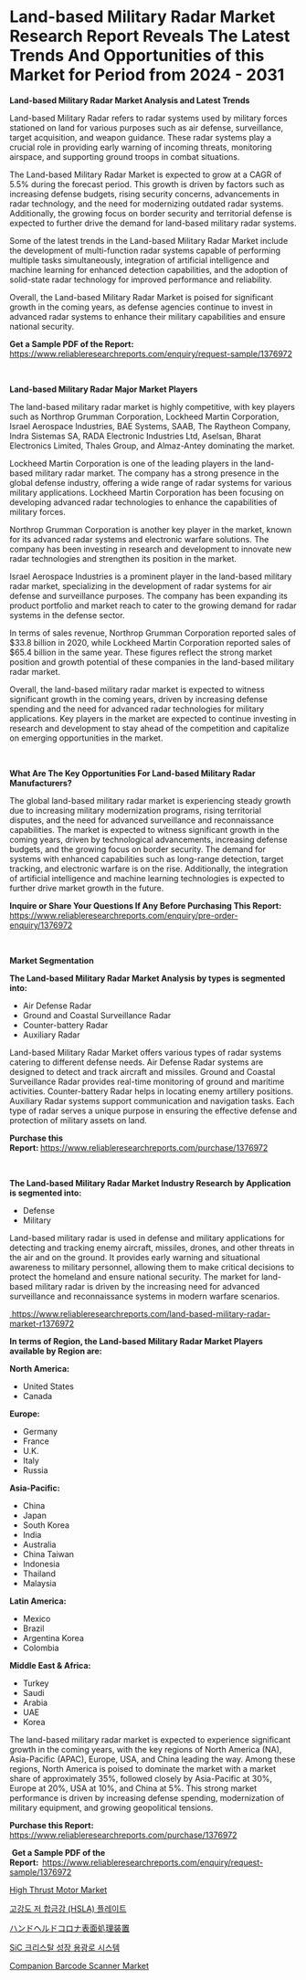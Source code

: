 <p><h1>Land-based Military Radar Market Research Report Reveals The Latest Trends And Opportunities of this Market for Period from 2024 - 2031</h1></p><p><strong>Land-based Military Radar Market Analysis and Latest Trends</strong></p>
<p><p>Land-based Military Radar refers to radar systems used by military forces stationed on land for various purposes such as air defense, surveillance, target acquisition, and weapon guidance. These radar systems play a crucial role in providing early warning of incoming threats, monitoring airspace, and supporting ground troops in combat situations.</p><p>The Land-based Military Radar Market is expected to grow at a CAGR of 5.5% during the forecast period. This growth is driven by factors such as increasing defense budgets, rising security concerns, advancements in radar technology, and the need for modernizing outdated radar systems. Additionally, the growing focus on border security and territorial defense is expected to further drive the demand for land-based military radar systems.</p><p>Some of the latest trends in the Land-based Military Radar Market include the development of multi-function radar systems capable of performing multiple tasks simultaneously, integration of artificial intelligence and machine learning for enhanced detection capabilities, and the adoption of solid-state radar technology for improved performance and reliability.</p><p>Overall, the Land-based Military Radar Market is poised for significant growth in the coming years, as defense agencies continue to invest in advanced radar systems to enhance their military capabilities and ensure national security.</p></p>
<p><strong>Get a Sample PDF of the Report:&nbsp;</strong> <a href="https://www.reliableresearchreports.com/enquiry/request-sample/1376972">https://www.reliableresearchreports.com/enquiry/request-sample/1376972</a></p>
<p>&nbsp;</p>
<p><strong>Land-based Military Radar Major Market Players</strong></p>
<p><p>The land-based military radar market is highly competitive, with key players such as Northrop Grumman Corporation, Lockheed Martin Corporation, Israel Aerospace Industries, BAE Systems, SAAB, The Raytheon Company, Indra Sistemas SA, RADA Electronic Industries Ltd, Aselsan, Bharat Electronics Limited, Thales Group, and Almaz-Antey dominating the market. </p><p>Lockheed Martin Corporation is one of the leading players in the land-based military radar market. The company has a strong presence in the global defense industry, offering a wide range of radar systems for various military applications. Lockheed Martin Corporation has been focusing on developing advanced radar technologies to enhance the capabilities of military forces.</p><p>Northrop Grumman Corporation is another key player in the market, known for its advanced radar systems and electronic warfare solutions. The company has been investing in research and development to innovate new radar technologies and strengthen its position in the market.</p><p>Israel Aerospace Industries is a prominent player in the land-based military radar market, specializing in the development of radar systems for air defense and surveillance purposes. The company has been expanding its product portfolio and market reach to cater to the growing demand for radar systems in the defense sector.</p><p>In terms of sales revenue, Northrop Grumman Corporation reported sales of $33.8 billion in 2020, while Lockheed Martin Corporation reported sales of $65.4 billion in the same year. These figures reflect the strong market position and growth potential of these companies in the land-based military radar market.</p><p>Overall, the land-based military radar market is expected to witness significant growth in the coming years, driven by increasing defense spending and the need for advanced radar technologies for military applications. Key players in the market are expected to continue investing in research and development to stay ahead of the competition and capitalize on emerging opportunities in the market.</p></p>
<p>&nbsp;</p>
<p><strong>What Are The Key Opportunities For Land-based Military Radar Manufacturers?</strong></p>
<p><p>The global land-based military radar market is experiencing steady growth due to increasing military modernization programs, rising territorial disputes, and the need for advanced surveillance and reconnaissance capabilities. The market is expected to witness significant growth in the coming years, driven by technological advancements, increasing defense budgets, and the growing focus on border security. The demand for systems with enhanced capabilities such as long-range detection, target tracking, and electronic warfare is on the rise. Additionally, the integration of artificial intelligence and machine learning technologies is expected to further drive market growth in the future.</p></p>
<p><strong>Inquire or Share Your Questions If Any Before Purchasing This Report:</strong> <a href="https://www.reliableresearchreports.com/enquiry/pre-order-enquiry/1376972">https://www.reliableresearchreports.com/enquiry/pre-order-enquiry/1376972</a></p>
<p>&nbsp;</p>
<p><strong>Market Segmentation</strong></p>
<p><strong>The Land-based Military Radar Market Analysis by types is segmented into:</strong></p>
<p><ul><li>Air Defense Radar</li><li>Ground and Coastal Surveillance Radar</li><li>Counter-battery Radar</li><li>Auxiliary Radar</li></ul></p>
<p><p>Land-based Military Radar Market offers various types of radar systems catering to different defense needs. Air Defense Radar systems are designed to detect and track aircraft and missiles. Ground and Coastal Surveillance Radar provides real-time monitoring of ground and maritime activities. Counter-battery Radar helps in locating enemy artillery positions. Auxiliary Radar systems support communication and navigation tasks. Each type of radar serves a unique purpose in ensuring the effective defense and protection of military assets on land.</p></p>
<p><strong>Purchase this Report:&nbsp;</strong><a href="https://www.reliableresearchreports.com/purchase/1376972">https://www.reliableresearchreports.com/purchase/1376972</a></p>
<p>&nbsp;</p>
<p><strong>The Land-based Military Radar Market Industry Research by Application is segmented into:</strong></p>
<p><ul><li>Defense</li><li>Military</li></ul></p>
<p><p>Land-based military radar is used in defense and military applications for detecting and tracking enemy aircraft, missiles, drones, and other threats in the air and on the ground. It provides early warning and situational awareness to military personnel, allowing them to make critical decisions to protect the homeland and ensure national security. The market for land-based military radar is driven by the increasing need for advanced surveillance and reconnaissance systems in modern warfare scenarios.</p></p>
<p><a href="https://www.reliableresearchreports.com/land-based-military-radar-market-r1376972">&nbsp;https://www.reliableresearchreports.com/land-based-military-radar-market-r1376972</a></p>
<p><strong>In terms of Region, the Land-based Military Radar Market Players available by Region are:</strong></p>
<p>
    <p> <strong> North America: </strong>
        <ul>
            <li>United States</li>
            <li>Canada</li>
        </ul>
        </p> 
    <p> <strong> Europe: </strong>
        <ul>
            <li>Germany</li>
            <li>France</li>
            <li>U.K.</li>
            <li>Italy</li>
            <li>Russia</li>
        </ul>
        </p> 
    <p> <strong> Asia-Pacific: </strong>
        <ul>
            <li>China</li>
            <li>Japan</li>
            <li>South Korea</li>
            <li>India</li>
            <li>Australia</li>
            <li>China Taiwan</li>
            <li>Indonesia</li>
            <li>Thailand</li>
            <li>Malaysia</li>
        </ul>
        </p> 
    <p> <strong> Latin America: </strong>
        <ul>
            <li>Mexico</li>
            <li>Brazil</li>
            <li>Argentina Korea</li>
            <li>Colombia</li>
        </ul>
        </p> 
    <p> <strong> Middle East & Africa: </strong>
        <ul>
            <li>Turkey</li>
            <li>Saudi</li>
            <li>Arabia</li>
            <li>UAE</li>
            <li>Korea</li>
        </ul>
    </p>
    </p>
<p><p>The land-based military radar market is expected to experience significant growth in the coming years, with the key regions of North America (NA), Asia-Pacific (APAC), Europe, USA, and China leading the way. Among these regions, North America is poised to dominate the market with a market share of approximately 35%, followed closely by Asia-Pacific at 30%, Europe at 20%, USA at 10%, and China at 5%. This strong market performance is driven by increasing defense spending, modernization of military equipment, and growing geopolitical tensions.</p></p>
<p><strong>Purchase this Report: </strong><a href="https://www.reliableresearchreports.com/purchase/1376972">https://www.reliableresearchreports.com/purchase/1376972</a></p>
<p>&nbsp;<strong>Get a Sample PDF of the Report:&nbsp;&nbsp;</strong><a href="https://www.reliableresearchreports.com/enquiry/request-sample/1376972">https://www.reliableresearchreports.com/enquiry/request-sample/1376972</a></p>
<p><strong></strong></p>
<p><p><a href="https://github.com/RyleeBauch2023/Market-Research-Report-List-1/blob/main/high-thrust-motor-market.md">High Thrust Motor Market</a></p><p><a href="https://github.com/CarmellaLang1/Market-Research-Report-List-1/blob/main/9440051111203.md">고강도 저 합금강 (HSLA) 플레이트</a></p><p><a href="https://github.com/zekaoe592392/Market-Research-Report-List-2/blob/main/7261355114704.md">ハンドヘルドコロナ表面処理装置</a></p><p><a href="https://github.com/Jackieshlerin98056/Market-Research-Report-List-1/blob/main/5576717111204.md">SiC 크리스탈 성장 용광로 시스템</a></p><p><a href="https://github.com/AndreanneHane2023/Market-Research-Report-List-1/blob/main/companion-barcode-scanner-market.md">Companion Barcode Scanner Market</a></p></p>
